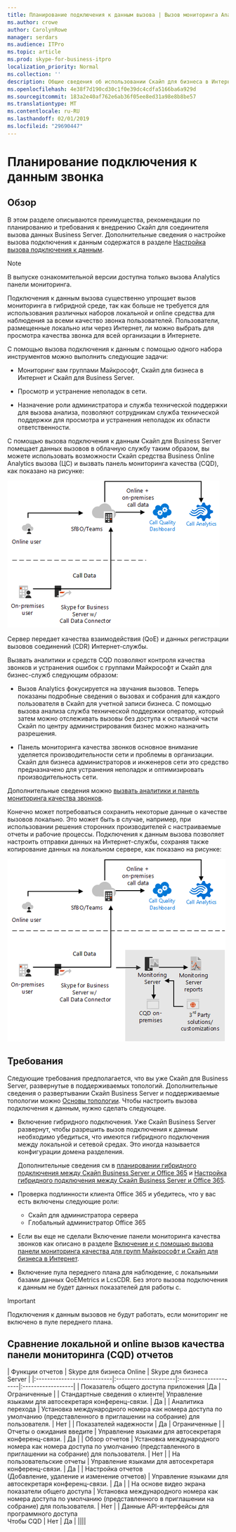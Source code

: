 ```yaml
---
title: Планирование подключения к данным вызова | Вызов мониторинга Analytics гибридного панели мониторинга качества
ms.author: crowe
author: CarolynRowe
manager: serdars
ms.audience: ITPro
ms.topic: article
ms.prod: skype-for-business-itpro
localization_priority: Normal
ms.collection: ''
description: Общие сведения об использовании Скайп для бизнеса в Интернет средства телеметрии для отслеживания локальной реализации в гибридном сценарии.
ms.openlocfilehash: 4e38f7d190cd30c1f0e39dc4cdfa5166ba6a929d
ms.sourcegitcommit: 183a2e40af762e6ab36f05ee8ed31a98e8b8be57
ms.translationtype: MT
ms.contentlocale: ru-RU
ms.lasthandoff: 02/01/2019
ms.locfileid: "29690447"
---
```

# <a name="plan-call-data-connector"></a>Планирование подключения к данным звонка

## <a name="overview"></a>Обзор

В этом разделе описываются преимущества, рекомендации по планированию и требования к внедрению Скайп для соединителя вызова данных Business Server. Дополнительные сведения о настройке вызова подключения к данным содержатся в разделе [Настройка вызова подключения к данным](configure-call-data-connector.md).

> [!NOTE]
> В выпуске ознакомительной версии доступна только вызова Analytics панели мониторинга.

Подключения к данным вызова существенно упрощает вызов мониторинга в гибридной среде, так как больше не требуется для использования различных наборов локальной и online средства для наблюдения за всеми качество звонка пользователей. Пользователи, размещенные локально или через Интернет, ли можно выбрать для просмотра качества звонка для всей организации в Интернете.

С помощью вызова подключения к данным с помощью одного набора инструментов можно выполнить следующие задачи:

- Мониторинг вам группами Майкрософт, Скайп для бизнеса в Интернет и Скайп для Business Server.

- Просмотр и устранение неполадок в сети.

- Назначение роли администратора и служба технической поддержки для вызова анализа, позволяют сотрудникам служба технической поддержки для просмотра и устранения неполадок их области ответственности.

С помощью вызова подключения к данным Скайп для Business Server помещает данных вызовов в облачную службу таким образом, вы можете использовать возможности Скайп средства Business Online Analytics вызова (ЦС) и вызвать панель мониторинга качества (CQD), как показано на рисунке:

![Облако SfB голосовой почты](../../sfbserver2019/media/call-data-connector-plan-1.png)

Сервер передает качества взаимодействия (QoE) и данных регистрации вызовов соединений (CDR) Интернет-службы.

Вызвать аналитики и средств CQD позволяют контроля качества звонков и устранения ошибок с группами Майкрософт и Скайп для бизнес-служб следующим образом:

- Вызов Analytics фокусируется на звучания вызовов. Теперь показаны подробные сведения о вызовах и собрания для каждого пользователя в Скайп для учетной записи бизнеса.  С помощью вызова анализа служба технической поддержки оператор, который затем можно отслеживать вызовы без доступа к остальной части Скайп по центру администрирования бизнес можно назначить разрешения.

- Панель мониторинга качества звонков основное внимание уделяется производительности сети и проблемы в организации. Скайп для бизнеса администраторов и инженеров сети это средство предназначено для устранения неполадок и оптимизировать производительность сети.

Дополнительные сведения можно [вызвать аналитики и панель мониторинга качества звонков](https://docs.microsoft.com/SkypeForBusiness/using-call-quality-in-your-organization/difference-between-call-analytics-and-call-quality-dashboard).

Конечно может потребоваться сохранить некоторые данные о качестве вызовов локально. Это может быть в случае, например, при использовании решения сторонних производителей с настраиваемые отчеты и рабочие процессы.  Подключения к данным вызова позволяет настроить отправки данных на Интернет-службы, сохраняя также копирование данных на локальном сервере, как показано на рисунке:

![Облако SfB голосовой почты](../../sfbserver2019/media/call-data-connector-plan-2.png)

## <a name="requirements"></a>Требования

Следующие требования предполагается, что вы уже Скайп для Business Server, развернутые в поддерживаемых топологий.  Дополнительные сведения о развертывании Скайп Business Server и поддерживаемые топологии можно [Основы топологии](https://docs.microsoft.com/SkypeForBusiness/plan-your-deployment/topology-basics/topology-basics). Чтобы настроить вызова подключения к данным, нужно сделать следующее.

- Включение гибридного подключения. Уже Скайп Business Server развернут, чтобы разрешить вызов подключения к данным необходимо убедиться, что имеются гибридного подключения между локальной и сетевой средах. Это иногда называется конфигурации домена разделения.

   Дополнительные сведения см в [планировании гибридного подключения между Скайп Business Server и Office 365](plan-hybrid-connectivity.md) и [Настройка гибридного подключения между Скайп Business Server и Office 365](configure-hybrid-connectivity.md).

- Проверка подлинности клиента Office 365 и убедитесь, что у вас есть включены следующие роли:

  - Скайп для администратора сервера
  - Глобальный администратор Office 365

- Если вы еще не сделали Включение панели мониторинга качества звонков как описано в разделе [Включение и с помощью вызова панели мониторинга качества для групп Майкрософт и Скайп для бизнеса в Интернет](/microsoftteams/turning-on-and-using-call-quality-dashboard).

- Включение пула переднего плана для наблюдение, с локальными базами данных QoEMetrics и LcsCDR. Без этого вызова подключения к данным не будет данных показателей для работы с.

> [!IMPORTANT]
> Подключения к данным вызовов не будут работать, если мониторинг не включено в пуле переднего плана.

## <a name="comparison-of-on-premises-and-online-call-quality-dashboard-cqd-reports"></a>Сравнение локальной и online вызов качества панели мониторинга (CQD) отчетов

| Функции отчетов | Skype для бизнеса Online | Skype для бизнеса Server   |
|:---------------------------|:---------------------|:---------------------|:------------------|
| Показатель общего доступа приложения |Да | Ограниченные |
| Стандартные сведения о клиенте| Управление языками для автосекретаря конференц-связи. | Да  |
| Аналитика перехода | Установка международного номера как номера доступа по умолчанию (представленного в приглашении на собрание) для пользователя. | Нет |
| Показателей надежности | Да | Ограниченные |
| Отчеты о ожидания введите | Управление языками для автосекретаря конференц-связи. | Да  |
| Обзор отчетов | Установка международного номера как номера доступа по умолчанию (представленного в приглашении на собрание) для пользователя. | Нет |
| На пользовательские отчеты | Управление языками для автосекретаря конференц-связи. | Да  |
| Настройка отчетов <br> (Добавление, удаление и изменение отчетов) | Управление языками для автосекретаря конференц-связи. | Да  |
| На основе видео экрана показатели общего доступа | Установка международного номера как номера доступа по умолчанию (представленного в приглашении на собрание) для пользователя. | Нет |
| Данные API-интерфейсы для программного доступа <br> Чтобы CQD | Нет | Да |
||||
